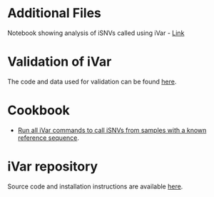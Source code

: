 # Additional Files

Notebook showing analysis of iSNVs called using iVar - [Link](https://andersen-lab.github.io/paper_2018_primalseq-ivar/analysis.html)

# Validation of iVar

The code and data used for validation can be found [here](https://github.com/andersen-lab/paper_2018_primalseq-ivar/blob/master/ivar-validation/).

# Cookbook

* [Run all iVar commands to call iSNVs from samples with a known reference sequence](https://github.com/andersen-lab/paper_2018_primalseq-ivar/blob/master/cookbook/CookBook.ipynb).

# iVar repository

Source code and installation instructions are available [here](https://github.com/andersen-lab/ivar).
